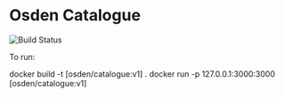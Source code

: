 # Osden Catalogue

![Build Status](https://travis-ci.org/osden-io/catalogue.svg?branch=master)

To run: 

docker build -t [osden/catalogue:v1] .
docker run -p 127.0.0.1:3000:3000 [osden/catalogue:v1]